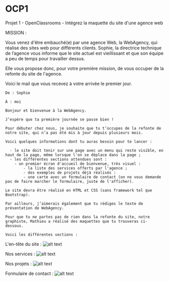 # OCP1

Projet 1 - OpenClassrooms - Intégrez la maquette du site d'une agence web

MISSION :

Vous venez d'être embauché(e) par une agence Web, la WebAgency, qui réalise des sites web pour différents clients. Sophie, la directrice technique de l’agence vous informe que le site actuel est vieillissant et que son équipe a peu de temps pour travailler dessus.

Elle vous propose donc, pour votre première mission, de vous occuper de la refonte du site de l'agence.

Voici le mail que vous recevez à votre arrivée le premier jour.

    De : Sophie

    À : moi

    Bonjour et bienvenue à la WebAgency. 

    J’espère que ta première journée se passe bien !

    Pour débuter chez nous, je souhaite que tu t’occupes de la refonte de notre site, qui n’a pas été mis à jour depuis plusieurs mois.

    Voici quelques informations dont tu auras besoin pour te lancer :

      - le site doit tenir sur une page avec un menu qui reste visible, en haut de la page, même lorsque l'on se déplace dans la page ;
      - les différentes sections attendues sont :
        - un premier écran d'accueil de bienvenue, très visuel :
            - la liste des services offerts par l'agence ;
            - des exemples de projets déjà réalisés :
            - une carte avec un formulaire de contact (on ne vous demande pas de faire marcher le formulaire, juste de l'afficher).

    Le site devra être réalisé en HTML et CSS (sans framework tel que Bootstrap).

    Par ailleurs, j’aimerais également que tu rédiges le texte de présentation de WebAgency.

    Pour que tu ne partes pas de rien dans la refonte du site, notre graphiste, Mathieu a réalisé des maquettes que tu trouveras ci-dessous.

    Voici les différentes sections :

L'en-tête du site :
  ![alt text](https://s3-eu-west-1.amazonaws.com/sdz-upload/prod/upload/maquette111.png)
  
Nos services :
  ![alt text](https://s3-eu-west-1.amazonaws.com/sdz-upload/prod/upload/maquette210.png)
  
Nos projets :
  ![alt text](https://s3-eu-west-1.amazonaws.com/sdz-upload/prod/upload/maquette32.png)
  
Formulaire de contact :
  ![alt text](https://s3-eu-west-1.amazonaws.com/sdz-upload/prod/upload/maquette42.png)
  
